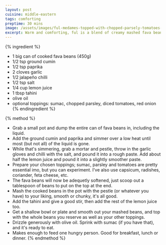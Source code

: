 ```yaml
---
layout: post
cuisine: middle-eastern
tags: comforting
preptime: 30 mins
image: /assets/images/ful-medames-topped-with-chopped-parsely-tomatoes-radishes-sumac-olive-oil.webp
excerpt: Warm and comforting, ful is a blend of creamy mashed fava beans seasoned with aromatic spices, topped with fresh, bright ingredients.
---
```


{% ingredient %}
- 1 big can of cooked fava beans (450g)
- 1/2 tsp ground cumin
- 1/2 tsp paprika
- 2 cloves garlic
- 1/2 jalapeño chilli
- 1/2 tsp salt
- 1/4 cup lemon juice
- 1 tbsp tahini
- olive oil
- optional toppings: sumac, chopped parsley, diced tomatoes, red onion
{% endingredient %}

{% method %}
- Grab a small pot and dump the entire can of fava beans in, including the liquid.
- Add the ground cumin and paprika and simmer over a low heat until most (but not all) of the liquid is gone.
- While that's simmering, grab a mortar and pestle, throw in the garlic gloves and chilli with the salt, and pound it into a rough paste. Add about half the lemon juice and pound it into a slightly smoother paste.
- Prepare your chosen toppings; sumac, parsley and tomatoes are pretty essential imo, but you can experiment. I've also use capsicum, radishes, coriander, feta cheese, etc.
- The fava beans will now be adequetly softened, just scoop out a tablespoon of beans to put on the top at the end.
- Mash the cooked beans in the pot with the pestle (or whatever you have) to your liking, smooth or chunky, it's all good.
- Add the tahini and give a good stir, then add the rest of the lemon juice too.
- Get a shallow bowl or plate and smooth out your mashed beans, and top with the whole beans you reserve as well as your other toppings.
- Drizzle generously with olive oil. Sprink with sumac (if you have that), and it's ready to eat.
- Makes enough to feed one hungry person. Good for breakfast, lunch or dinner.
{% endmethod %}
